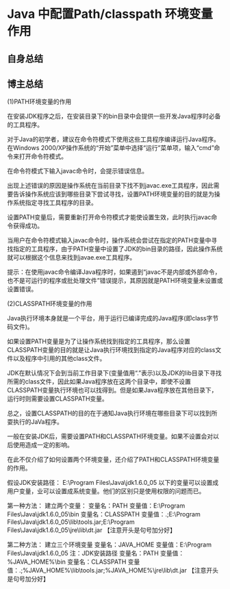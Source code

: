 # Java 中配置Path/classpath 环境变量作用


## 自身总结

## 博主总结

(1)PATH环境变量的作用


在安装JDK程序之后，在安装目录下的bin目录中会提供一些开发Java程序时必备的工具程序。


对于Java的初学者，建议在命令符模式下使用这些工具程序编译运行Java程序。在Windows 2000/XP操作系统的“开始”菜单中选择“运行”菜单项，输入“cmd”命令来打开命令符模式。


在命令符模式下输入javac命令时，会提示错误信息。


出现上述错误的原因是操作系统在当前目录下找不到javac.exe工具程序，因此需要告诉操作系统应该到哪些目录下尝试寻找，设置PATH环境变量的目的就是为操作系统指定寻找工具程序的目录。


设置PATH变量后，需要重新打开命令符模式才能使设置生效，此时执行javac命令获得成功。


当用户在命令符模式输入javac命令时，操作系统会尝试在指定的PATH变量中寻找指定的工具程序，由于PATH变量中设置了JDK的bin目录的路径，因此操作系统就可以根据这个信息来找到javae.exe工具程序。


提示：在使用javac命令编译Java程序时，如果遏到“javac不是内部或外部命令，也不是可运行的程序或批处理文件”错误提示，其原因就是PATH环境变量未设置或设置错误。


(2)CLASSPATH环境变量的作用


Java执行环境本身就是一个平台，用于运行已编译完成的Java程序(即class字节码文件)。


如果设置PATH变量是为了让操作系统找到指定的工具程序，那么设置CLASSPATH变量的目的就是让Java执行环境找到指定的Java程序对应的class文件以及程序中引用的其他class文件。


JDK在默认情况下会到当前工作目录下(变量值用“.”表示)以及JDK的lib目录下寻找所需的class文件，因此如果Java程序放在这两个目录中，即使不设置CLASSPATH变量执行环境也可以找得到。但是如果Java程序放在其他目录下，运行时则需要设置CLASSPATH变量。


总之，设置CLASSPATH的目的在于通知Java执行环境在哪些目录下可以找到所耍执行的JaVa程序。


一般在安装JDK后，需要设置PATH和CLASSPATH环境变量。如果不设置会对以后使用造成一定的影响。


在此不仅介绍了如何设置两个环境变量，还介绍了PATH和CLASSPATH环境变量的作用。

假设JDK安装路径：
E:\Program Files\Java\jdk1.6.0_05
以下的变量可以设置成用户变量，业可以设置成系统变量。他们的区别只是使用权限的问题而已。

第一种方法：
建立两个变量：
变量名：PATH
变量值：E:\Program Files\Java\jdk1.6.0_05\bin
变量名：CLASSPATH
变量值：.;E:\Program Files\Java\jdk1.6.0_05\lib\tools.jar;E:\Program Files\Java\jdk1.6.0_05\jre\lib\dt.jar
【注意开头是句号加分好】

第二种方法：
建立三个环境变量
变量名：JAVA_HOME
变量值：E:\Program Files\Java\jdk1.6.0_05   注：JDK安装路径
变量名：PATH
变量值：%JAVA_HOME%\bin
变量名：CLASSPATH
变量值：.;%JAVA_HOME%\lib\tools.jar;%JAVA_HOME%\jre\lib\dt.jar
【注意开头是句号加分好】
